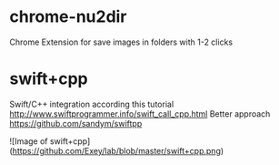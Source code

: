 # chrome-nu2dir
Chrome Extension for save images in folders with 1-2 clicks

# swift+cpp
Swift/C++ integration according this tutorial http://www.swiftprogrammer.info/swift_call_cpp.html
Better approach https://github.com/sandym/swiftpp

![Image of swift+cpp] (https://github.com/Exey/lab/blob/master/swift+cpp.png)
